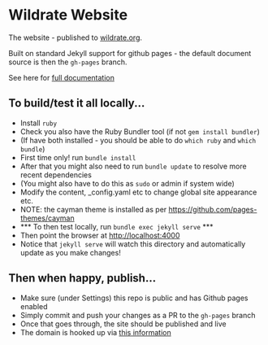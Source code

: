 # Wildrate Website

The website - published to [wildrate.org](www.wildrate.org).

Built on standard Jekyll support for github pages - the default document source is then the `gh-pages` branch.

See here for [full documentation](https://docs.github.com/en/pages/setting-up-a-github-pages-site-with-jekyll/about-github-pages-and-jekyll)

## To build/test it all locally...

* Install `ruby`
* Check you also have the Ruby Bundler tool (if not `gem install bundler`)
* (If have both installed - you should be able to do `which ruby` and `which bundle`)
* First time only! run `bundle install`
* After that you might also need to run `bundle update` to resolve more recent dependencies
* (You might also have to do this as `sudo` or admin if system wide)
* Modify the content, _config.yaml etc to change global site appearance etc.
* NOTE: the cayman theme is installed as per https://github.com/pages-themes/cayman
* *** To then test locally, run `bundle exec jekyll serve` ***
* Then point the browser at [http://localhost:4000](http://localhost:4000)
* Notice that `jekyll serve` will watch this directory and automatically update as you make changes!

## Then when happy, publish...

* Make sure (under Settings) this repo is public and has Github pages enabled
* Simply commit and push your changes as a PR to the `gh-pages` branch
* Once that goes through, the site should be published and live
* The domain is hooked up via [this information](https://docs.github.com/en/pages/configuring-a-custom-domain-for-your-github-pages-site/about-custom-domains-and-github-pages#using-an-apex-domain-for-your-github-pages-site)
